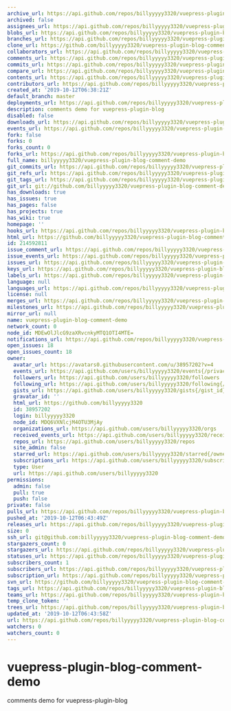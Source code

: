 ```yaml
---
archive_url: https://api.github.com/repos/billyyyyy3320/vuepress-plugin-blog-comment-demo/{archive_format}{/ref}
archived: false
assignees_url: https://api.github.com/repos/billyyyyy3320/vuepress-plugin-blog-comment-demo/assignees{/user}
blobs_url: https://api.github.com/repos/billyyyyy3320/vuepress-plugin-blog-comment-demo/git/blobs{/sha}
branches_url: https://api.github.com/repos/billyyyyy3320/vuepress-plugin-blog-comment-demo/branches{/branch}
clone_url: https://github.com/billyyyyy3320/vuepress-plugin-blog-comment-demo.git
collaborators_url: https://api.github.com/repos/billyyyyy3320/vuepress-plugin-blog-comment-demo/collaborators{/collaborator}
comments_url: https://api.github.com/repos/billyyyyy3320/vuepress-plugin-blog-comment-demo/comments{/number}
commits_url: https://api.github.com/repos/billyyyyy3320/vuepress-plugin-blog-comment-demo/commits{/sha}
compare_url: https://api.github.com/repos/billyyyyy3320/vuepress-plugin-blog-comment-demo/compare/{base}...{head}
contents_url: https://api.github.com/repos/billyyyyy3320/vuepress-plugin-blog-comment-demo/contents/{+path}
contributors_url: https://api.github.com/repos/billyyyyy3320/vuepress-plugin-blog-comment-demo/contributors
created_at: '2019-10-12T06:38:21Z'
default_branch: master
deployments_url: https://api.github.com/repos/billyyyyy3320/vuepress-plugin-blog-comment-demo/deployments
description: comments demo for vuepress-plugin-blog
disabled: false
downloads_url: https://api.github.com/repos/billyyyyy3320/vuepress-plugin-blog-comment-demo/downloads
events_url: https://api.github.com/repos/billyyyyy3320/vuepress-plugin-blog-comment-demo/events
fork: false
forks: 0
forks_count: 0
forks_url: https://api.github.com/repos/billyyyyy3320/vuepress-plugin-blog-comment-demo/forks
full_name: billyyyyy3320/vuepress-plugin-blog-comment-demo
git_commits_url: https://api.github.com/repos/billyyyyy3320/vuepress-plugin-blog-comment-demo/git/commits{/sha}
git_refs_url: https://api.github.com/repos/billyyyyy3320/vuepress-plugin-blog-comment-demo/git/refs{/sha}
git_tags_url: https://api.github.com/repos/billyyyyy3320/vuepress-plugin-blog-comment-demo/git/tags{/sha}
git_url: git://github.com/billyyyyy3320/vuepress-plugin-blog-comment-demo.git
has_downloads: true
has_issues: true
has_pages: false
has_projects: true
has_wiki: true
homepage: ''
hooks_url: https://api.github.com/repos/billyyyyy3320/vuepress-plugin-blog-comment-demo/hooks
html_url: https://github.com/billyyyyy3320/vuepress-plugin-blog-comment-demo
id: 214592811
issue_comment_url: https://api.github.com/repos/billyyyyy3320/vuepress-plugin-blog-comment-demo/issues/comments{/number}
issue_events_url: https://api.github.com/repos/billyyyyy3320/vuepress-plugin-blog-comment-demo/issues/events{/number}
issues_url: https://api.github.com/repos/billyyyyy3320/vuepress-plugin-blog-comment-demo/issues{/number}
keys_url: https://api.github.com/repos/billyyyyy3320/vuepress-plugin-blog-comment-demo/keys{/key_id}
labels_url: https://api.github.com/repos/billyyyyy3320/vuepress-plugin-blog-comment-demo/labels{/name}
language: null
languages_url: https://api.github.com/repos/billyyyyy3320/vuepress-plugin-blog-comment-demo/languages
license: null
merges_url: https://api.github.com/repos/billyyyyy3320/vuepress-plugin-blog-comment-demo/merges
milestones_url: https://api.github.com/repos/billyyyyy3320/vuepress-plugin-blog-comment-demo/milestones{/number}
mirror_url: null
name: vuepress-plugin-blog-comment-demo
network_count: 0
node_id: MDEwOlJlcG9zaXRvcnkyMTQ1OTI4MTE=
notifications_url: https://api.github.com/repos/billyyyyy3320/vuepress-plugin-blog-comment-demo/notifications{?since,all,participating}
open_issues: 18
open_issues_count: 18
owner:
  avatar_url: https://avatars0.githubusercontent.com/u/38957202?v=4
  events_url: https://api.github.com/users/billyyyyy3320/events{/privacy}
  followers_url: https://api.github.com/users/billyyyyy3320/followers
  following_url: https://api.github.com/users/billyyyyy3320/following{/other_user}
  gists_url: https://api.github.com/users/billyyyyy3320/gists{/gist_id}
  gravatar_id: ''
  html_url: https://github.com/billyyyyy3320
  id: 38957202
  login: billyyyyy3320
  node_id: MDQ6VXNlcjM4OTU3MjAy
  organizations_url: https://api.github.com/users/billyyyyy3320/orgs
  received_events_url: https://api.github.com/users/billyyyyy3320/received_events
  repos_url: https://api.github.com/users/billyyyyy3320/repos
  site_admin: false
  starred_url: https://api.github.com/users/billyyyyy3320/starred{/owner}{/repo}
  subscriptions_url: https://api.github.com/users/billyyyyy3320/subscriptions
  type: User
  url: https://api.github.com/users/billyyyyy3320
permissions:
  admin: false
  pull: true
  push: false
private: false
pulls_url: https://api.github.com/repos/billyyyyy3320/vuepress-plugin-blog-comment-demo/pulls{/number}
pushed_at: '2019-10-12T06:43:49Z'
releases_url: https://api.github.com/repos/billyyyyy3320/vuepress-plugin-blog-comment-demo/releases{/id}
size: 0
ssh_url: git@github.com:billyyyyy3320/vuepress-plugin-blog-comment-demo.git
stargazers_count: 0
stargazers_url: https://api.github.com/repos/billyyyyy3320/vuepress-plugin-blog-comment-demo/stargazers
statuses_url: https://api.github.com/repos/billyyyyy3320/vuepress-plugin-blog-comment-demo/statuses/{sha}
subscribers_count: 1
subscribers_url: https://api.github.com/repos/billyyyyy3320/vuepress-plugin-blog-comment-demo/subscribers
subscription_url: https://api.github.com/repos/billyyyyy3320/vuepress-plugin-blog-comment-demo/subscription
svn_url: https://github.com/billyyyyy3320/vuepress-plugin-blog-comment-demo
tags_url: https://api.github.com/repos/billyyyyy3320/vuepress-plugin-blog-comment-demo/tags
teams_url: https://api.github.com/repos/billyyyyy3320/vuepress-plugin-blog-comment-demo/teams
temp_clone_token: ''
trees_url: https://api.github.com/repos/billyyyyy3320/vuepress-plugin-blog-comment-demo/git/trees{/sha}
updated_at: '2019-10-12T06:43:58Z'
url: https://api.github.com/repos/billyyyyy3320/vuepress-plugin-blog-comment-demo
watchers: 0
watchers_count: 0
---
```


# vuepress-plugin-blog-comment-demo

comments demo for vuepress-plugin-blog
